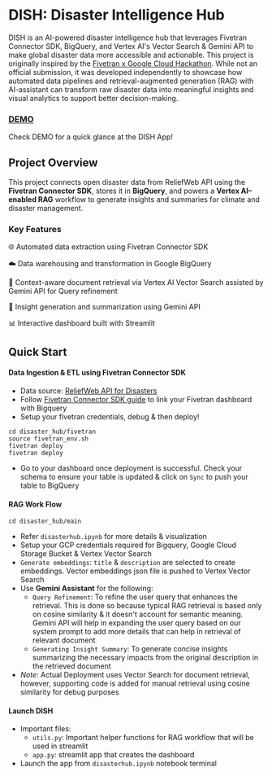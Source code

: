 # DISH: Disaster Intelligence Hub
DISH is an AI-powered disaster intelligence hub that leverages Fivetran Connector SDK, BigQuery, and Vertex AI's Vector Search & Gemini API to make global disaster data more accessible and actionable.
This project is originally inspired by the [Fivetran x Google Cloud Hackathon](https://ai-accelerate.devpost.com/). While not an official submission, it was developed independently to showcase how automated data pipelines and retrieval-augmented generation (RAG) with AI-assistant can transform raw disaster data into meaningful insights and visual analytics to support better decision-making.

### [DEMO](https://www.dropbox.com/scl/fi/8oj5h19q6btuthdenpt9c/video3616112834.mp4?rlkey=wgqsbl8ajmqvvm3eqrvz0bup7&st=v7u2u0do&dl=0)
Check DEMO for a quick glance at the DISH App!

## Project Overview
This project connects open disaster data from ReliefWeb API using the **Fivetran Connector SDK**, stores it in **BigQuery**, and powers a **Vertex AI–enabled RAG** workflow to generate insights and summaries for climate and disaster management.

### Key Features

🌐 Automated data extraction using Fivetran Connector SDK

☁️ Data warehousing and transformation in Google BigQuery

🧠 Context-aware document retrieval via Vertex AI Vector Search assisted by Gemini API for Query refinement

💬 Insight generation and summarization using Gemini API

📊 Interactive dashboard built with Streamlit

## Quick Start
#### Data Ingestion & ETL using Fivetran Connector SDK
- Data source: [ReliefWeb API for Disasters](https://reliefweb.int/disasters)
- Follow [Fivetran Connector SDK guide](https://fivetran.com/docs/connector-sdk/setup-guide) to link your Fivetran dashboard with Bigquery 
- Setup your fivetran credentials, debug & then deploy!
```
cd disaster_hub/fivetran
source fivetran_env.sh
fivetran deploy
fivetran deploy
```
- Go to your dashboard once deployment is successful. Check your schema to ensure your table is updated & click on `Sync` to push your table to BigQuery

#### RAG Work Flow
```
cd disaster_hub/main
```
- Refer `disasterhub.ipynb` for more details & visualization
- Setup your GCP credentials required for Bigquery, Google Cloud Storage Bucket & Vertex Vector Search 
- `Generate embeddings`: `title` & `description` are selected to create embeddings. Vector embeddings json file is pushed to Vertex Vector Search
- Use **Gemini Assistant** for the following:
  - `Query Refinement`: To refine the user query that enhances the retrieval. This is done so because typical RAG retrieval is based only on cosine similarity & it doesn't account for semantic meaning. Gemini API will help in expanding the user query based on our system prompt to add more details that can help in retrieval of relevant document
  - `Generating Insight Summary`: To generate concise insights summarizing the necessary impacts from the original description in the retrieved document
- _Note_: Actual Deployment uses Vector Search for document retrieval, however, supporting code is added for manual retrieval using cosine similarity for debug purposes

#### Launch DISH
- Important files:
  - `utils.py`: Important helper functions for RAG workflow that will be used in streamlit
  - `app.py`: streamlit app that creates the dashboard
- Launch the app from `disasterhub.ipynb` notebook terminal




